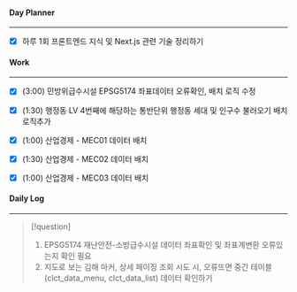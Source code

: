 
#### Day Planner
---
- [x] 하루 1회 프론트엔드 지식 및 Next.js 관련 기술 정리하기


#### Work
---
- [x] (3:00) 민방위급수시설 EPSG5174 좌표데이터 오류확인, 배치 로직 수정
- [x] (1:30) 행정동 LV 4번째에 해당하는 통반단위 행정동 세대 및 인구수 불러오기 배치로직추가
- [x] (1:00) 산업경제 - MEC01 데이터 배치
- [x] (1:30) 산업경제 - MEC02 데이터 배치
- [x] (1:00) 산업경제 - MEC03 데이터 배치


#### Daily Log
---
> [!question]
> 1. EPSG5174 재난안전-소방급수시설 데이터 좌표확인 및 좌표계변환 오류있는지 확인 필요
> 2. 지도로 보는 김해 마커, 상세 페이징 조회 시도 시, 오류뜨면 중간 테이블(clct_data_menu, clct_data_list) 데이터 확인하기 





